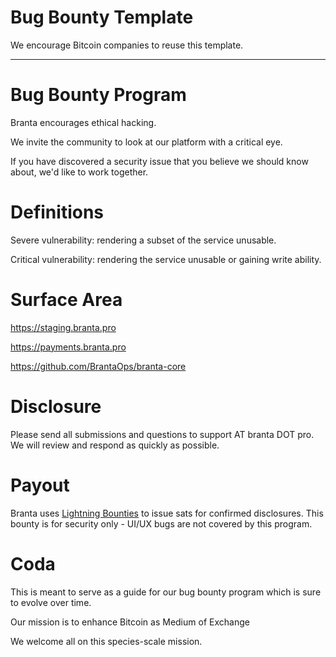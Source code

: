 # Bug Bounty Template

We encourage Bitcoin companies to reuse this template.

<hr/>


# Bug Bounty Program
 

Branta encourages ethical hacking.

We invite the community to look at our platform with a critical eye.

If you have discovered a security issue that you believe we should know about, we'd like to work together.


 

# Definitions
Severe vulnerability: rendering a subset of the service unusable.

Critical vulnerability: rendering the service unusable or gaining write ability.

  

# Surface Area
 

https://staging.branta.pro

https://payments.branta.pro

https://github.com/BrantaOps/branta-core

 

# Disclosure
Please send all submissions and questions to support AT branta DOT pro. We will review and respond as quickly as possible.

 

 

# Payout
Branta uses [Lightning Bounties](https://app.lightningbounties.com/issue/da363e44-2b0b-407e-a4e3-cb06236ed31c) to issue sats for confirmed disclosures.
This bounty is for security only - UI/UX bugs are not covered by this program.

 

 

# Coda
This is meant to serve as a guide for our bug bounty program which is sure to evolve over time.

Our mission is to enhance Bitcoin as Medium of Exchange

We welcome all on this species-scale mission.
